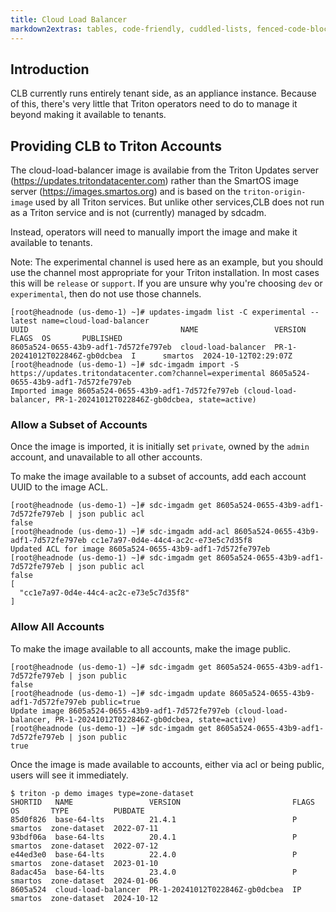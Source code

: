 ```yaml
---
title: Cloud Load Balancer
markdown2extras: tables, code-friendly, cuddled-lists, fenced-code-blocks
---
```

<!--
    This Source Code Form is subject to the terms of the Mozilla Public
    License, v. 2.0. If a copy of the MPL was not distributed with this
    file, You can obtain one at http://mozilla.org/MPL/2.0/.
-->
<!--
    Copyright 2024 MNX Cloud, Inc.
-->

## Introduction

CLB currently runs entirely tenant side, as an appliance instance. Because of
this, there's very little that Triton operators need to do to manage it beyond
making it available to tenants.

## Providing CLB to Triton Accounts

The cloud-load-balancer image is availabie from the Triton Updates server
(<https://updates.tritondatacenter.com>) rather than the SmartOS image server
(<https://images.smartos.org>) and is based on the `triton-origin-image` used
by all Triton services. But unlike other services,CLB does not run as a Triton
service and is not (currently) managed by sdcadm.

Instead, operators will need to manually import the image and make it available
to tenants.

Note: The experimental channel is used here as an example, but you should use
the channel most appropriate for your Triton installation. In most cases this
will be `release` or `support`. If you are unsure why you're choosing `dev` or
`experimental`, then do not use those channels.

<!-- markdownlint-disable line-length -->

```term
[root@headnode (us-demo-1) ~]# updates-imgadm list -C experimental --latest name=cloud-load-balancer
UUID                                  NAME                 VERSION                         FLAGS  OS       PUBLISHED
8605a524-0655-43b9-adf1-7d572fe797eb  cloud-load-balancer  PR-1-20241012T022846Z-gb0dcbea  I      smartos  2024-10-12T02:29:07Z
[root@headnode (us-demo-1) ~]# sdc-imgadm import -S https://updates.tritondatacenter.com?channel=experimental 8605a524-0655-43b9-adf1-7d572fe797eb
Imported image 8605a524-0655-43b9-adf1-7d572fe797eb (cloud-load-balancer, PR-1-20241012T022846Z-gb0dcbea, state=active)
```

<!-- markdownlint-enable line-length -->

### Allow a Subset of Accounts

Once the image is imported, it is initially set `private`, owned by the `admin`
account, and unavailable to all other accounts.

To make the image available to a subset of accounts, add each account UUID to
the image ACL.

<!-- markdownlint-disable line-length -->

```term
[root@headnode (us-demo-1) ~]# sdc-imgadm get 8605a524-0655-43b9-adf1-7d572fe797eb | json public acl
false
[root@headnode (us-demo-1) ~]# sdc-imgadm add-acl 8605a524-0655-43b9-adf1-7d572fe797eb cc1e7a97-0d4e-44c4-ac2c-e73e5c7d35f8
Updated ACL for image 8605a524-0655-43b9-adf1-7d572fe797eb
[root@headnode (us-demo-1) ~]# sdc-imgadm get 8605a524-0655-43b9-adf1-7d572fe797eb | json public acl
false
[
  "cc1e7a97-0d4e-44c4-ac2c-e73e5c7d35f8"
]
```

<!-- markdownlint-enable line-length -->

### Allow All Accounts

To make the image available to all accounts, make the image public.

<!-- markdownlint-disable line-length -->

```term
[root@headnode (us-demo-1) ~]# sdc-imgadm get 8605a524-0655-43b9-adf1-7d572fe797eb | json public
false
[root@headnode (us-demo-1) ~]# sdc-imgadm update 8605a524-0655-43b9-adf1-7d572fe797eb public=true
Update image 8605a524-0655-43b9-adf1-7d572fe797eb (cloud-load-balancer, PR-1-20241012T022846Z-gb0dcbea, state=active)
[root@headnode (us-demo-1) ~]# sdc-imgadm get 8605a524-0655-43b9-adf1-7d572fe797eb | json public
true
```

<!-- markdownlint-enable line-length -->

Once the image is made available to accounts, either via acl or being public,
users will see it immediately.

<!-- markdownlint-disable line-length -->

```term
$ triton -p demo images type=zone-dataset
SHORTID   NAME                 VERSION                         FLAGS  OS       TYPE          PUBDATE
85d0f826  base-64-lts          21.4.1                          P      smartos  zone-dataset  2022-07-11
93bdf06a  base-64-lts          20.4.1                          P      smartos  zone-dataset  2022-07-12
e44ed3e0  base-64-lts          22.4.0                          P      smartos  zone-dataset  2023-01-10
8adac45a  base-64-lts          23.4.0                          P      smartos  zone-dataset  2024-01-06
8605a524  cloud-load-balancer  PR-1-20241012T022846Z-gb0dcbea  IP     smartos  zone-dataset  2024-10-12
```

<!-- markdownlint-enable line-length -->
